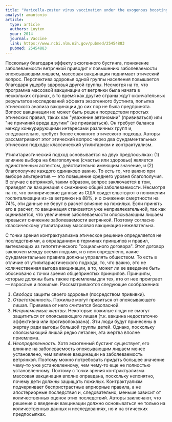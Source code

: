 ```yaml
---
title: "Varicella-zoster virus vaccination under the exogenous boosting hypothesis: two ethical perspectives"
analyst: amantonio
article:
  type: article
  authors: Luyten
  year: 2014
  journal: Vaccine
  link: https://www.ncbi.nlm.nih.gov/pubmed/25454883
  pubmed: 25454883
---
```


Поскольку благодаря эффекту экзогенного бустинга, понижение заболеваемости ветрянкой приводит к повышению заболеваемости опоясывающим лишаем, массовая вакцинация поднимает этический вопрос. Перспектива здоровья одной группы населения повышается благодаря ущербу здоровья другой группы.
Несмотря на то, что программа массовой вакцинации от ветрянки была начата в нескольких странах, в то время как другие страны ждут окончательных результатов исследований эффекта экзогенного бустинга, попытка этического анализа вакцинации до сих пор не была предпринята.
Вопрос вакцинации не может быть решен посредством простых этических правил, таких как "уважение автономии" (прививаться) или "не причиняй вреда другим" (не прививаться). Он требует баланса между конкурирующими интересами различных групп и, следовательно, требует более сложного этического подхода.
Авторы рассматривают этот этический вопрос через два фундаментальных этических подхода: классический утилитаризм и контрактуализм.

Утилитаристический подход основывается на двух предпосылках: (1) влияние выбора на благополучие (счастье или здоровье) является единственным аспектом, действительно имеющим значение, и (2) благополучие каждого одинаково важно. То есть то, что важно при выборе альтернатив — это повышение среднего уровня благополучия.
В случае с ветрянкой, таким образом, вопрос заключается в том, приведет ли вакцинация к снижению общей заболеваемости. Несмотря на то, что эмпирические данные из США свидетельствуют о понижении госпитализации из-за ветрянки на 88%, и о снижении смертности на 74%, эти данные не берут в расчет влияние на пожилых. Если принять его в расчет, то вакцинация становится уже непривлекательной, так как оценивается, что увеличение заболеваемости опоясывающим лишаем превысит снижение заболеваемости ветрянкой.
Поэтому согласно классическому утилитаризму массовая вакцинация нежелательна.

С точки зрения контрактуализма этическое решение определяется не последствиями, а оправданием в терминах принципов и правил, вытекающих из гипотетического "социального договора". Этот договор заключен между всеми людьми, и в нем определено, какие фундаментальные правила должны управлять обществом.
То есть в отличие от утилитаристического подхода, то, что важно, это не количественная выгода вакцинации, а то, может ли ее введение быть обосновано с точки зрения общепринятых принципов. Принципы, которые должны быть также приемлемы для тех, кто от нее проиграет — взрослые и пожилые.
Рассматриваются следующие соображения:
1) *Свобода* защиты своего здоровья (посредством прививки).
2) *Ответственность*. Пожилые могут привиться от опоясывающего лишая. Прививка от него считается безопасной.
3) *Неприемлемые жертвы*. Некоторые пожилые люди не смогут защититься от опоясывающего лишая (т.к. вакцина недостаточно эффективна или противопоказана). Эти люди будут принесены в жертву ради выгоды большой группы детей. Однако, поскольку опоясывающий лишай редко летален, эта жертва вполне приемлема.
4) *Неопределенность*. Хотя экзогенный бустинг существует, его влияние на заболеваемость опоясывающим лишаем менее установлено, чем влияние вакцинации на заболеваемость ветрянкой. Поэтому можно потребовать придать большее значение чему-то уже установленному, чем чему-то еще не полностью установленному.
Поэтому с точки зрения контрактуализма массовая вакцинация вполне оправдана, поскольку непонятно, почему дети должны защищать пожилых. Контрактуализм подчеркивает беспристрастные априорные правила, а не апостериорные последствия и, следовательно, меньше зависит от количественных оценок этих последствий.
Авторы заключают, что решение о введении вакцинации должно основываться не только на количественных данных и исследованиях, но и на этических предпосылках.
